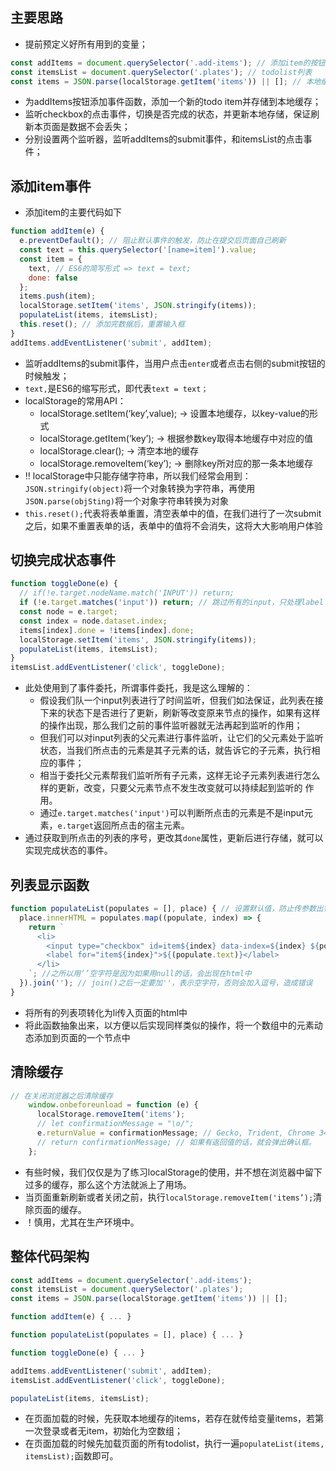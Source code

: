 ## 主要思路

- 提前预定义好所有用到的变量；

```javascript
const addItems = document.querySelector('.add-items'); // 添加item的按钮
const itemsList = document.querySelector('.plates'); // todolist列表
const items = JSON.parse(localStorage.getItem('items')) || []; // 本地缓存的所有todoitem
```

- 为addItems按钮添加事件函数，添加一个新的todo item并存储到本地缓存；
- 监听checkbox的点击事件，切换是否完成的状态，并更新本地存储，保证刷新本页面是数据不会丢失；
- 分别设置两个监听器，监听addItems的submit事件，和itemsList的点击事件；

## 添加item事件

- 添加item的主要代码如下

```javascript
function addItem(e) {
  e.preventDefault(); // 阻止默认事件的触发，防止在提交后页面自己刷新
  const text = this.querySelector('[name=item]').value;
  const item = {
    text, // ES6的简写形式 => text = text;
    done: false
  };
  items.push(item);
  localStorage.setItem('items', JSON.stringify(items));
  populateList(items, itemsList);
  this.reset(); // 添加完数据后，重置输入框      
}
addItems.addEventListener('submit', addItem);
```

- 监听addItems的submit事件，当用户点击`enter`或者点击右侧的submit按钮的时候触发；
- `text,`是ES6的缩写形式，即代表`text = text；`
- localStorage的常用API：
  - localStorage.setItem(‘key’,value); -> 设置本地缓存，以key-value的形式
  - localStorage.getItem(‘key’); -> 根据参数key取得本地缓存中对应的值
  - localStorage.clear(); -> 清空本地的缓存
  - localStorage.removeItem(‘key’); -> 删除key所对应的那一条本地缓存
- ‼ localStorage中只能存储字符串，所以我们经常会用到： `JSON.stringify(object)`将一个对象转换为字符串，再使用`JSON.parse(objSting)`将一个对象字符串转换为对象
- `this.reset();`代表将表单重置，清空表单中的值，在我们进行了一次submit之后，如果不重置表单的话，表单中的值将不会消失，这将大大影响用户体验

## 切换完成状态事件

```javascript
function toggleDone(e) {
  // if(!e.target.nodeName.match('INPUT')) return;
  if (!e.target.matches('input')) return; // 跳过所有的input，只处理label
  const node = e.target;
  const index = node.dataset.index;
  items[index].done = !items[index].done;
  localStorage.setItem('items', JSON.stringify(items));
  populateList(items, itemsList);
}
itemsList.addEventListener('click', toggleDone);
```

- 此处使用到了事件委托，所谓事件委托，我是这么理解的：
  - 假设我们队一个input列表进行了时间监听，但我们如法保证，此列表在接下来的状态下是否进行了更新，刷新等改变原来节点的操作，如果有这样的操作出现，那么我们之前的事件监听器就无法再起到监听的作用；
  - 但我们可以对input列表的父元素进行事件监听，让它们的父元素处于监听状态，当我们所点击的元素是其子元素的话，就告诉它的子元素，执行相应的事件；
  - 相当于委托父元素帮我们监听所有子元素，这样无论子元素列表进行怎么样的更新，改变，只要父元素节点不发生改变就可以持续起到监听的 作用。
  - 通过`e.target.matches('input')`可以判断所点击的元素是不是input元素，`e.target`返回所点击的宿主元素。
- 通过获取到所点击的列表的序号，更改其`done`属性，更新后进行存储，就可以实现完成状态的事件。

## 列表显示函数

```javascript
function populateList(populates = [], place) { // 设置默认值，防止传参数出错的时候crash
  place.innerHTML = populates.map((populate, index) => {
    return `
      <li>
        <input type="checkbox" id=item${index} data-index=${index} ${populate.done ? 'checked' : ''}>
        <label for="item${index}">${(populate.text)}</label>
      </li>
    `; //之所以用‘’空字符是因为如果用null的话，会出现在html中
  }).join(''); // join()之后一定要加''，表示空字符，否则会加入逗号，造成错误  
}
```

- 将所有的列表项转化为li传入页面的html中
- 将此函数抽象出来，以方便以后实现同样类似的操作，将一个数组中的元素动态添加到页面的一个节点中

## 清除缓存

```javascript
// 在关闭浏览器之后清除缓存
    window.onbeforeunload = function (e) {
      localStorage.removeItem('items');
      // let confirmationMessage = "\o/";
      e.returnValue = confirmationMessage; // Gecko, Trident, Chrome 34+
      // return confirmationMessage; // 如果有返回值的话，就会弹出确认框。
    };
```

- 有些时候，我们仅仅是为了练习localStorage的使用，并不想在浏览器中留下过多的缓存，那么这个方法就派上了用场。
- 当页面重新刷新或者关闭之前，执行`localStorage.removeItem('items’);`清除页面的缓存。
- ！慎用，尤其在生产环境中。

## 整体代码架构

```javascript
const addItems = document.querySelector('.add-items');
const itemsList = document.querySelector('.plates');
const items = JSON.parse(localStorage.getItem('items')) || [];

function addItem(e) { ... }

function populateList(populates = [], place) { ... }

function toggleDone(e) { ... }

addItems.addEventListener('submit', addItem);
itemsList.addEventListener('click', toggleDone);

populateList(items, itemsList);
```

- 在页面加载的时候，先获取本地缓存的items，若存在就传给变量items，若第一次登录或者无item，初始化为空数组；
- 在页面加载的时候先加载页面的所有todolist，执行一遍`populateList(items, itemsList);`函数即可。